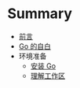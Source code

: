 # Summary

* [前言](README.md)
* [Go 的自白](intro/README.md)
* 环境准备
    * [安装 Go](intro/install.md)
    * [理解工作区](intro/workspace.md)
